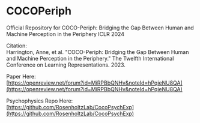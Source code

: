 # COCOPeriph
Official Repository for COCO-Periph: Bridging the Gap Between Human and Machine Perception in the Periphery ICLR 2024

Citation:  
Harrington, Anne, et al. "COCO-Periph: Bridging the Gap Between Human and Machine Perception in the Periphery." The Twelfth International Conference on Learning Representations. 2023.

Paper Here:  
[https://openreview.net/forum?id=MiRPBbQNHv&noteId=hPqieNU8QA](https://openreview.net/forum?id=MiRPBbQNHv&noteId=hPqieNU8QA)

Psychophysics Repo Here:
[https://github.com/RosenholtzLab/CocoPsychExp](https://github.com/RosenholtzLab/CocoPsychExp)

